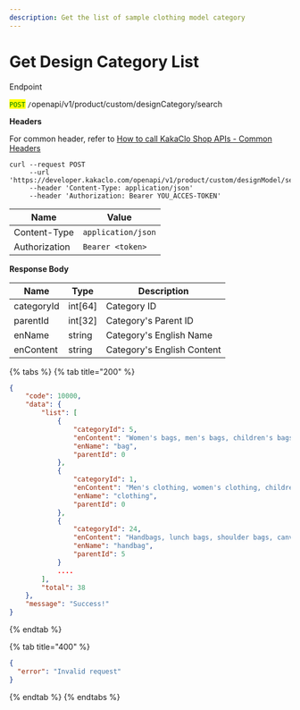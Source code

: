 ```yaml
---
description: Get the list of sample clothing model category
---
```


# Get Design Category List

Endpoint

<mark style="color:green;">`POST`</mark> `/`openapi/v1/product/custom/designCategory/search

**Headers**

For common header, refer to [How to call KakaClo Shop APIs - Common Headers](https://docs.kakaclo.com/kuai-su-kai-shi)

```
curl --request POST
     --url 'https://developer.kakaclo.com/openapi/v1/product/custom/designModel/search'
     --header 'Content-Type: application/json'
     --header 'Authorization: Bearer YOU_ACCES-TOKEN'
```

| Name          | Value              |
| ------------- | ------------------ |
| Content-Type  | `application/json` |
| Authorization | `Bearer <token>`   |

**Response Body**

| Name       | Type     | Description                |
| ---------- | -------- | -------------------------- |
| categoryId | int\[64] | Category ID                |
| parentId   | int\[32] | Category's Parent ID       |
| enName     | string   | Category's English Name    |
| enContent  | string   | Category's English Content |

{% tabs %}
{% tab title="200" %}
```json
{
    "code": 10000,
    "data": {
        "list": [
            {
                "categoryId": 5,
                "enContent": "Women's bags, men's bags, children's bags",
                "enName": "bag",
                "parentId": 0
            },
            {
                "categoryId": 1,
                "enContent": "Men's clothing, women's clothing, children's clothing",
                "enName": "clothing",
                "parentId": 0
            },
            {
                "categoryId": 24,
                "enContent": "Handbags, lunch bags, shoulder bags, canvas bags",
                "enName": "handbag",
                "parentId": 5
            }
            ....
        ],
        "total": 38
    },
    "message": "Success!"
}
```
{% endtab %}

{% tab title="400" %}
```json
{
  "error": "Invalid request"
}
```
{% endtab %}
{% endtabs %}
